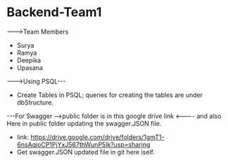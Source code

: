 # Backend-Team1

--->Team Members 
   - Surya
   - Ramya
   - Deepika
   - Upasana

--->Using PSQL---

- Create Tables in PSQL; queries for creating the tables are under dbStructure.

---For Swagger -->public folder is in this google drive link <---- and also Here in public folder updating the swagger.JSON file.
- link:   https://drive.google.com/drive/folders/1gmT1-6nsAqjoCP1PjYxJ567thWunP5lk?usp=sharing
- Get swagger.JSON updated file in git here iself. 



